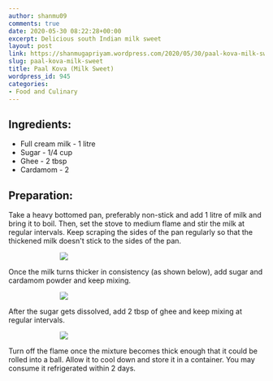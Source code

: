 ```yaml
---
author: shanmu09
comments: true
date: 2020-05-30 08:22:28+00:00
excerpt: Delicious south Indian milk sweet
layout: post
link: https://shanmugapriyam.wordpress.com/2020/05/30/paal-kova-milk-sweet/
slug: paal-kova-milk-sweet
title: Paal Kova (Milk Sweet)
wordpress_id: 945
categories:
- Food and Culinary
---
```

<style>
.square {
    float:left;
    width: 49%;
    border-radius:5%;
    padding-bottom : 40%; /* = width for a 1:1 aspect ratio */
    margin:0.5%;
    background-position:center center;
    background-repeat:no-repeat;
    background-size:cover; /* you change this to "contain" if you don't want the images to be cropped */
}
	
#break {
    clear:both;
}

.img_1{background-image:url('https://shanmugapriyam.files.wordpress.com/2020/05/00100lrportrait_00100_burst20200524184057660_cover.jpg');}
.img_2{background-image:url('https://shanmugapriyam.files.wordpress.com/2020/05/00100lrportrait_00100_burst20200524190237845_cover.jpg');}






.resize_fit_center {
    max-width:60%;
    max-height:60%;
    vertical-align: middle;
    display: block;
    margin-left: auto;
    margin-right: auto;
    border-radius:5%;
}

.center {
  margin: auto;
  width: 60%;
}
</style>




## Ingredients:







  * Full cream milk - 1 litre
  * Sugar - 1/4 cup
  * Ghee - 2 tbsp
  * Cardamom - 2






## Preparation:







Take a heavy bottomed pan, preferably non-stick and add 1 litre of milk and bring it to boil. Then, set the stove to medium flame and stir the milk at regular intervals. Keep scraping the sides of the pan regularly so that the thickened milk doesn't stick to the sides of the pan. 


<div>
	<img src="https://shanmugapriyam.files.wordpress.com/2020/05/00100lrportrait_00100_burst20200524182441667_cover.jpg?w=1024"  class="resize_fit_center"/>
</div>
<p/>






Once the milk turns thicker in consistency (as shown below), add sugar and cardamom powder and keep mixing.




<div>
	<img src="https://shanmugapriyam.files.wordpress.com/2020/05/00000img_00000_burst20200524182702327_cover.jpg?w=936"  class="resize_fit_center"/>
</div>
<p/>





After the sugar gets dissolved, add 2 tbsp of ghee and keep mixing at regular intervals.




<div>
	<img src="https://shanmugapriyam.files.wordpress.com/2020/05/00100lrportrait_00100_burst20200524183023030_cover.jpg?w=1024"  class="resize_fit_center"/>
</div>
<p/>




Turn off the flame once the mixture becomes thick enough that it could be rolled into a ball. Allow it to cool down and store it in a container. You may consume it refrigerated within 2 days.





<div class="square img_1">
</div>
<div class="square img_2">
</div>
<div id="break"> </div>
<p/>




